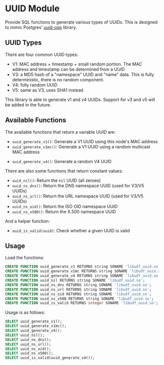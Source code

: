 # UUID Module

Provide SQL functions to generate various types of UUIDs. This is designed to
mimic Postgres' [uuid-osp] library.

[uuid-osp]: https://www.postgresql.org/docs/current/uuid-ossp.html

## UUID Types

There are four common UUID types:

* V1: MAC address + timestamp + small random portion. The MAC address and
  timestamp can be determined from a UUID
* V3: a MD5 hash of a "namespace" UUID and "name" data. This is fully
  deterministic, there is no random component.
* V4: fully random UUID
* V5: same as V3, uses SHA1 instead

This library is able to generate v1 and v4 UUIDs. Support for v3 and v5 will be
added in the future.

## Available Functions

The available functions that return a variable UUID are:

* `uuid_generate_v1()`: Generate a V1 UUID using this node's MAC address
* `uuid_generate_v1mc()`: Generate a V1 UUID using a random multicast MAC address
<!-- * `uuid_generate_v1arg(some_mac)`: Generate a V1 UUID using a specified MAC
  address
* `uuid_generate_v3(namespace, name)`: Generate a V3 UUID from a `namespace`
  UUID and `name` data. For example, `uuid_generate_v3(uuid_ns_url(), 'some
  text')` -->
* `uuid_generate_v4()`: Generate a random V4 UUID
<!-- * `uuid_generate_v5(namespace, name)`: Generate a V5 UUID. This is similar to V3
  but uses SHA1 instead of MD5. -->

There are also some functions that return constant values:

* `uuid_nil()`: Return the `nil` UUID (all zeroes)
* `uuid_ns_dns()`: Return the DNS namespace UUID (used for V3/V5 UUIDs)
* `uuid_ns_url()`: Return the URL namespace UUID (used for V3/V5 UUIDs)
* `uuid_ns_oid()`: Return the ISO OID namespace UUID
* `uuid_ns_x500()`: Return the X.500 namespace UUID

And a helper function:

* `uuid_is_valid(uuid)`: Check whether a given UUID is valid

## Usage

Load the functions:

```sql
CREATE FUNCTION uuid_generate_v1 RETURNS string SONAME 'libudf_uuid.so';
CREATE FUNCTION uuid_generate_v1mc RETURNS string SONAME 'libudf_uuid.so';
CREATE FUNCTION uuid_generate_v4 RETURNS string SONAME 'libudf_uuid.so';
CREATE FUNCTION uuid_nil RETURNS string SONAME 'libudf_uuid.so';
CREATE FUNCTION uuid_ns_dns RETURNS string SONAME 'libudf_uuid.so';
CREATE FUNCTION uuid_ns_url RETURNS string SONAME 'libudf_uuid.so';
CREATE FUNCTION uuid_ns_oid RETURNS string SONAME 'libudf_uuid.so';
CREATE FUNCTION uuid_ns_x500 RETURNS string SONAME 'libudf_uuid.so';
CREATE FUNCTION uuid_is_valid RETURNS integer SONAME 'libudf_uuid.so';
```

Usage is as follows:

```sql
SELECT uuid_generate_v1();
SELECT uuid_generate_v1mc();
SELECT uuid_generate_v4();
SELECT uuid_nil();
SELECT uuid_ns_dns();
SELECT uuid_ns_url();
SELECT uuid_ns_oid();
SELECT uuid_ns_x500();
SELECT uuid_is_valid(uuid_generate_v4());
```
